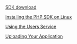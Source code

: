 [SDK download](https://developers.google.com/appengine/downloads?hl=zh-cn)

[Installing the PHP SDK on Linux](https://developers.google.com/appengine/docs/php/gettingstarted/installinglinux)

[Using the Users Service](https://developers.google.com/appengine/docs/php/gettingstarted/usingusers)

[Uploading Your Application](https://developers.google.com/appengine/docs/php/gettingstarted/uploading)
